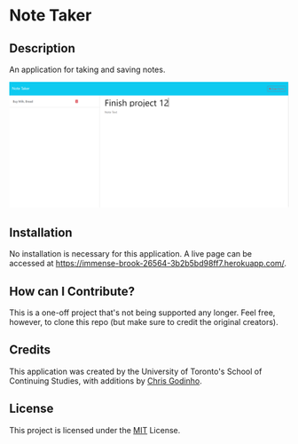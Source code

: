 # Note Taker

## Description

An application for taking and saving notes.

![A render of the app in execution](/public/assets/images/readme_render.jpg)

## Installation

No installation is necessary for this application. A live page can be accessed at <https://immense-brook-26564-3b2b5bd98ff7.herokuapp.com/>.

## How can I Contribute?

This is a one-off project that's not being supported any longer. Feel free, however, to clone this repo (but make sure to credit the original creators).

## Credits

This application was created by the University of Toronto's School of Continuing Studies, with additions by [Chris Godinho](<https://github.com/chris-godinho>).

## License

This project is licensed under the [MIT](/LICENSE) License.